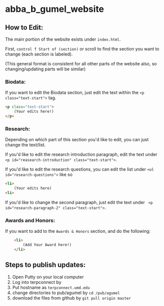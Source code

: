 # abba_b_gumel_website

## How to Edit:
The main portion of the website exists under ```index.html```. 

First, ```control f Start of (section)``` or scroll to find the section you want to change (each section is labeled).

(This general format is consistent for all other parts of the website also, so changing/updating parts will be similar)

### Biodata:
If you want to edit the Biodata section, just edit the text within the ```<p class="text-start">``` tag.
```html
<p class="text-start">
	(Your edits here!)
</p>
```

### Research:
Depending on which part of this section you'd like to edit, you can just change the text/list. 

If you'd like to edit the research introduction paragraph, edit the text under ```<p id="reasearch-introduction" class="text-start">```. 

If you'd like to edit the research questions, you can edit the list under ```<ul id="research-questions">``` like so
```html
<li>
	(Your edits here)
<li>
```

If you'd like to change the second paragraph, just edit the text under ``` <p id="research-paragraph-2" class="text-start">```.

### Awards and Honors:
If you want to add to the ```Awards & Honors``` section, and do the following:
```html
	<li>
		(Add Your Award here!)	
	</li>
```







## Steps to publish updates:
1. Open Putty on your local computer
2. Log into terpconnect by
3. Put hostname as ```terpconnect.umd.edu```
4. change directories to pub/agumel by
	```cd /pub/agumel```
5. download the files from github by 
	```git pull origin master```
